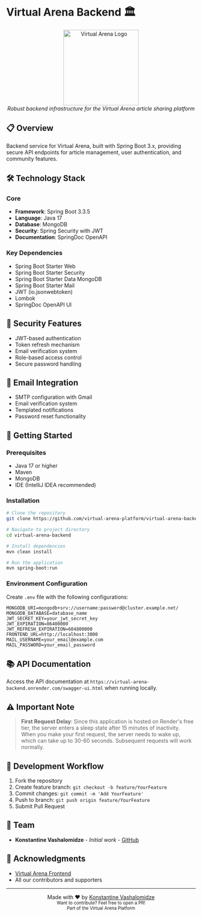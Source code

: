 # Virtual Arena Backend 🏛️

<p align="center">
  <img src="https://virtualarena.tech/wp-content/uploads/2023/06/Virtual-Arena-Flaticon.png" alt="Virtual Arena Logo" width="200"/>
  <br>
  <em>Robust backend infrastructure for the Virtual Arena article sharing platform</em>
</p>

## 📋 Overview

Backend service for Virtual Arena, built with Spring Boot 3.x, providing secure API endpoints for article management, user authentication, and community features.

## 🛠️ Technology Stack

### Core
- **Framework**: Spring Boot 3.3.5
- **Language**: Java 17
- **Database**: MongoDB
- **Security**: Spring Security with JWT
- **Documentation**: SpringDoc OpenAPI

### Key Dependencies
- Spring Boot Starter Web
- Spring Boot Starter Security
- Spring Boot Starter Data MongoDB
- Spring Boot Starter Mail
- JWT (io.jsonwebtoken)
- Lombok
- SpringDoc OpenAPI UI

## 🔐 Security Features

- JWT-based authentication
- Token refresh mechanism
- Email verification system
- Role-based access control
- Secure password handling

## 📨 Email Integration

- SMTP configuration with Gmail
- Email verification system
- Templated notifications
- Password reset functionality

## 🚀 Getting Started

### Prerequisites
- Java 17 or higher
- Maven
- MongoDB
- IDE (IntelliJ IDEA recommended)

### Installation

```bash
# Clone the repository
git clone https://github.com/virtual-arena-platform/virtual-arena-backend.git

# Navigate to project directory
cd virtual-arena-backend

# Install dependencies
mvn clean install

# Run the application
mvn spring-boot:run
```

### Environment Configuration

Create `.env` file with the following configurations:

```properties
MONGODB_URI=mongodb+srv://username:password@cluster.example.net/
MONGODB_DATABASE=database_name
JWT_SECRET_KEY=your_jwt_secret_key
JWT_EXPIRATION=86400000
JWT_REFRESH_EXPIRATION=604800000
FRONTEND_URL=http://localhost:3000
MAIL_USERNAME=your_email@example.com
MAIL_PASSWORD=your_email_password
```

## 📚 API Documentation

Access the API documentation at `https://virtual-arena-backend.onrender.com/swagger-ui.html` when running locally.

## ⚠️ Important Note
> **First Request Delay**: Since this application is hosted on Render's free tier, the server enters a sleep state after 15 minutes of inactivity. When you make your first request, the server needs to wake up, which can take up to 30-60 seconds. Subsequent requests will work normally.

## 🔄 Development Workflow

1. Fork the repository
2. Create feature branch: `git checkout -b feature/YourFeature`
3. Commit changes: `git commit -m 'Add YourFeature'`
4. Push to branch: `git push origin feature/YourFeature`
5. Submit Pull Request

## 👥 Team

- **Konstantine Vashalomidze** - _Initial work_ - [GitHub](https://github.com/KonstantineVashalomidze)

## 🙏 Acknowledgments

- [Virtual Arena Frontend](https://github.com/virtual-arena-platform/virtual-arena-frontend)
- All our contributors and supporters


---

<p align="center">
  Made with ❤️ by <a href="https://github.com/KonstantineVashalomidze">Konstantine Vashalomidze</a>
  <br>
  <sub>Want to contribute? Feel free to open a PR!</sub>
    <br>
  <sub>Part of the Virtual Arena Platform</sub>
</p>
